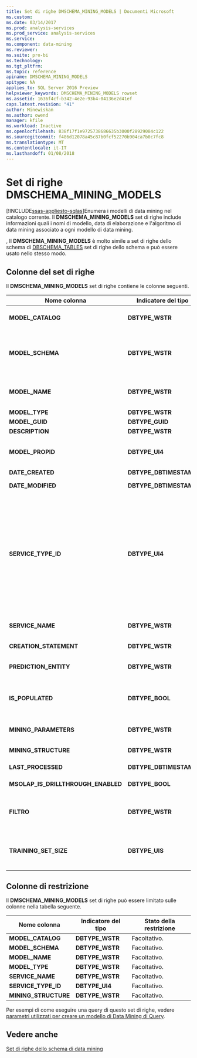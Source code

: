 ```yaml
---
title: Set di righe DMSCHEMA_MINING_MODELS | Documenti Microsoft
ms.custom: 
ms.date: 03/14/2017
ms.prod: analysis-services
ms.prod_service: analysis-services
ms.service: 
ms.component: data-mining
ms.reviewer: 
ms.suite: pro-bi
ms.technology: 
ms.tgt_pltfrm: 
ms.topic: reference
apiname: DMSCHEMA_MINING_MODELS
apitype: NA
applies_to: SQL Server 2016 Preview
helpviewer_keywords: DMSCHEMA_MINING_MODELS rowset
ms.assetid: 1636f4cf-b342-4e2e-93b4-04136e2d41ef
caps.latest.revision: "41"
author: Minewiskan
ms.author: owend
manager: kfile
ms.workload: Inactive
ms.openlocfilehash: 838f17f1e9725738686635b3000f28929084c122
ms.sourcegitcommit: f486d12078a45c87b0fcf52270b904ca7b0c7fc8
ms.translationtype: MT
ms.contentlocale: it-IT
ms.lasthandoff: 01/08/2018
---
```

# <a name="dmschemaminingmodels-rowset"></a>Set di righe DMSCHEMA_MINING_MODELS
[!INCLUDE[ssas-appliesto-sqlas](../../../includes/ssas-appliesto-sqlas.md)]Enumera i modelli di data mining nel catalogo corrente. Il **DMSCHEMA_MINING_MODELS** set di righe include informazioni quali i nomi di modello, data di elaborazione e l'algoritmo di data mining associato a ogni modello di data mining.  
  
 , Il **DMSCHEMA_MINING_MODELS** è molto simile a set di righe dello schema di [DBSCHEMA_TABLES](../../../analysis-services/schema-rowsets/ole-db/dbschema-tables-rowset.md) set di righe dello schema e può essere usato nello stesso modo.  
  
## <a name="rowset-columns"></a>Colonne del set di righe  
 Il **DMSCHEMA_MINING_MODELS** set di righe contiene le colonne seguenti.  
  
|Nome colonna|Indicatore del tipo|Description|  
|-----------------|--------------------|-----------------|  
|**MODEL_CATALOG**|**DBTYPE_WSTR**|Nome del catalogo. Popolato con il nome del database di cui il modello è membro.|  
|**MODEL_SCHEMA**|**DBTYPE_WSTR**|Nome dello schema non qualificato. Questa colonna non è supportata da [!INCLUDE[msCoName](../../../includes/msconame-md.md)] [!INCLUDE[ssNoVersion](../../../includes/ssnoversion-md.md)] [!INCLUDE[ssASnoversion](../../../includes/ssasnoversion-md.md)]; contiene sempre **NULL**.|  
|**MODEL_NAME**|**DBTYPE_WSTR**|Nome del modello di data mining. Questa colonna contiene il nome del modello di data mining e non è mai vuota.|  
|**MODEL_TYPE**|**DBTYPE_WSTR**|Tipo di modello.|  
|**MODEL_GUID**|**DBTYPE_GUID**|GUID del modello.|  
|**DESCRIPTION**|**DBTYPE_WSTR**|Descrizione intuitiva del modello.|  
|**MODEL_PROPID**|**DBTYPE_UI4**|ID di proprietà del modello. Questa colonna non è supportata da [!INCLUDE[ssASnoversion](../../../includes/ssasnoversion-md.md)]; contiene sempre **NULL**.|  
|**DATE_CREATED**|**DBTYPE_DBTIMESTAMP**|Data di creazione del modello.|  
|**DATE_MODIFIED**|**DBTYPE_DBTIMESTAMP**|Data dell'ultima modifica della definizione del modello.|  
|**SERVICE_TYPE_ID**|**DBTYPE_UI4**|Enumerazione che identifica il tipo di algoritmo di data mining utilizzato dal modello. Il tipo può corrispondere a uno dei valori seguenti:<br /><br /> **DM_SERVICETYPE_CLASSIFICATION** (1)<br /><br /> **DM_SERVICETYPE_SEGMENTATION**(2)<br /><br /> **ASSOCIAZIONE DM_SERVICETYPE_**(4)<br /><br /> **DM_SERVICETYPE_ DENSITY_ESTIMATE**(8)<br /><br /> **DM_SERVICETYPE_SEQUENCE**(16)|  
|**SERVICE_NAME**|**DBTYPE_WSTR**|Nome specifico del provider per l'algoritmo di data mining utilizzato dal modello.|  
|**CREATION_STATEMENT**|**DBTYPE_WSTR**|Istruzione utilizzata per creare il modello di data mining.|  
|**PREDICTION_ENTITY**|**DBTYPE_WSTR**|Elenco delimitato da virgole che indica quali colonne di data mining possono essere stimate.|  
|**IS_POPULATED**|**DBTYPE_BOOL**|Flag booleano che indica se il modello è popolato.<br /><br /> **TRUE** se il modello è popolato; in caso contrario, **FALSE**.|  
|**MINING_PARAMETERS**|**DBTYPE_WSTR**|Elenco con valori separati da virgole dei parametri utilizzati durante la creazione del modello.|  
|**MINING_STRUCTURE**|**DBTYPE_WSTR**|ID della struttura di data mining su cui è basato il modello.|  
|**LAST_PROCESSED**|**DBTYPE_DBTIMESTAMP**|Data dell'ultima elaborazione del modello.|  
|**MSOLAP_IS_DRILLTHROUGH_ENABLED**|**DBTYPE_BOOL**|Flag booleano che indica se il modello supporta il drill-through.|  
|**FILTRO**|**DBTYPE_WSTR**|Espressione di filtro associata al modello di data mining.<br /><br /> Un valore NULL o una stringa vuota indica che non è applicato alcun filtro.|  
|**TRAINING_SET_SIZE**|**DBTYPE_UIS**|Numero di case contenuti nel set di training del modello di data mining dopo l'elaborazione della struttura e dopo l'applicazione di eventuali filtri al modello.|  
  
## <a name="restriction-columns"></a>Colonne di restrizione  
 Il **DMSCHEMA_MINING_MODELS** set di righe può essere limitato sulle colonne nella tabella seguente.  
  
|Nome colonna|Indicatore del tipo|Stato della restrizione|  
|-----------------|--------------------|-----------------------|  
|**MODEL_CATALOG**|**DBTYPE_WSTR**|Facoltativo.|  
|**MODEL_SCHEMA**|**DBTYPE_WSTR**|Facoltativo.|  
|**MODEL_NAME**|**DBTYPE_WSTR**|Facoltativo.|  
|**MODEL_TYPE**|**DBTYPE_WSTR**|Facoltativo.|  
|**SERVICE_NAME**|**DBTYPE_WSTR**|Facoltativo.|  
|**SERVICE_TYPE_ID**|**DBTYPE_UI4**|Facoltativo.|  
|**MINING_STRUCTURE**|**DBTYPE_WSTR**|Facoltativo.|  
  
 Per esempi di come eseguire una query di questo set di righe, vedere [parametri utilizzati per creare un modello di Data Mining di Query](../../../analysis-services/data-mining/query-the-parameters-used-to-create-a-mining-model.md).  
  
## <a name="see-also"></a>Vedere anche  
 [Set di righe dello schema di data mining](../../../analysis-services/schema-rowsets/data-mining/data-mining-schema-rowsets.md)  
  
  
